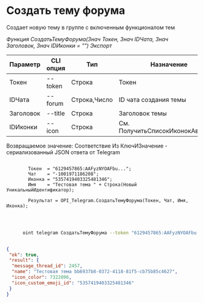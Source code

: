 ﻿---
sidebar_position: 2
---

# Создать тему форума
 Создает новую тему в группе с включенным функционалом тем


*Функция СоздатьТемуФорума(Знач Токен, Знач IDЧата, Знач Заголовок, Знач IDИконки = "") Экспорт*

  | Параметр | CLI опция | Тип | Назначение |
  |-|-|-|-|
  | Токен | --token | Строка | Токен |
  | IDЧата | --forum | Строка,Число | ID чата создания темы |
  | Заголовок | --title | Строка | Заголовок темы |
  | IDИконки | --icon | Строка | См. ПолучитьСписокИконокАватаров |

  
  Возвращаемое значение:   Соответствие Из КлючИЗначение - сериализованный JSON ответа от Telegram

```bsl title="Пример кода"
	
        Токен  = "6129457865:AAFyzNYOAFbu...";
        Чат    = "-1001971186208";
        Иконка = "5357419403325481346";
        Имя    = "Тестовая тема " + Строка(Новый УникальныйИдентификатор);
        
        Результат = OPI_Telegram.СоздатьТемуФорума(Токен, Чат, Имя, Иконка);
    
	
```

```sh title="Пример команды CLI"
    
      oint telegram СоздатьТемуФорума --token "6129457865:AAFyzNYOAFbu..." --forum %forum% --title %title% --icon %icon%


```


```json title="Результат"

{
 "ok": true,
 "result": {
  "message_thread_id": 2457,
  "name": "Тестовая тема bb6937b8-0372-4118-81f5-cb75b85c4627",
  "icon_color": 7322096,
  "icon_custom_emoji_id": "5357419403325481346"
 }
}

```
